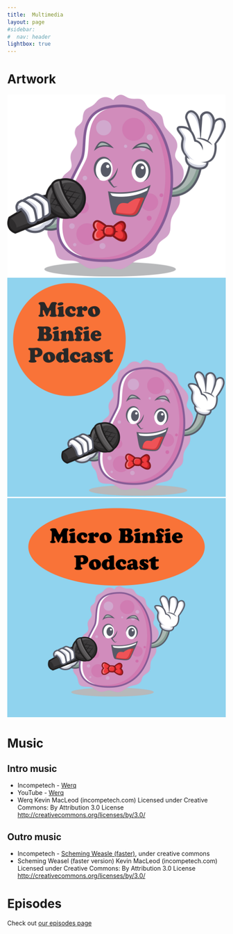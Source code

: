 ```yaml
---
title:  Multimedia
layout: page
#sidebar:
#  nav: header
lightbox: true
---
```


# Artwork

 <a href="/assets/artwork/microbinfie-bacterium-microphone.jpg"><img class="image--xs" src="/assets/artwork/microbinfie-bacterium-microphone.jpg" alt="bacterium with a microphone" /></a>
 <a href="/assets/artwork/COVERART.v1.png"><img class="image--xs" src="/assets/artwork/COVERART.v1.png" alt="cover art v1" /></a>
 <a href="/assets/artwork/COVERART.v2.png"><img class="image--xs" src="/assets/artwork/COVERART.v2.png" alt="cover art v2" /></a>

# Music

## Intro music 
* Incompetech - [Werq](https://incompetech.com/music/royalty-free/index.html?isrc=USUAN1800005)
* YouTube - [Werq](https://youtu.be/Mf9WroOPCwI)
* Werq Kevin MacLeod (incompetech.com) Licensed under Creative Commons: By Attribution 3.0 License http://creativecommons.org/licenses/by/3.0/

## Outro music 
* Incompetech - [Scheming Weasle (faster)](https://incompetech.com/music/royalty-free/index.html?isrc=USUAN1100085), under creative commons
* Scheming Weasel (faster version) Kevin MacLeod (incompetech.com) Licensed under Creative Commons: By Attribution 3.0 License http://creativecommons.org/licenses/by/3.0/ 

# Episodes

Check out [our episodes page](/pages/Episodes.html)

